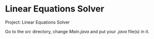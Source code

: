 # Linear Equations Solver

Project: Linear Equations Solver

Go to the *src* directory, change *Main.java* and put your *.java* file(s) in it.
